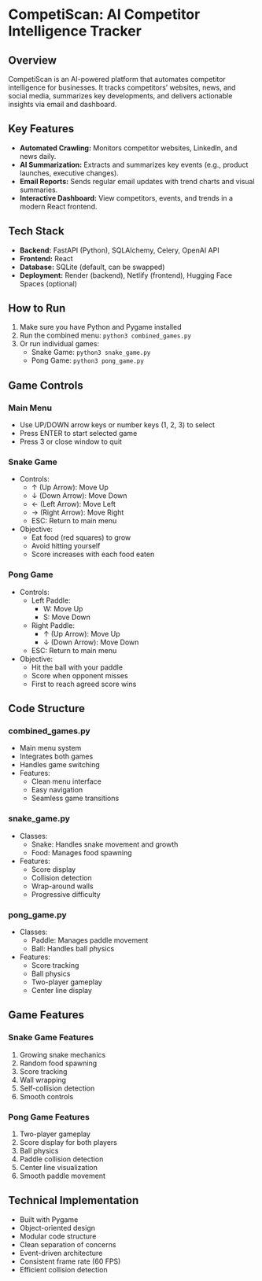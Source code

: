 # CompetiScan: AI Competitor Intelligence Tracker

## Overview
CompetiScan is an AI-powered platform that automates competitor intelligence for businesses. It tracks competitors’ websites, news, and social media, summarizes key developments, and delivers actionable insights via email and dashboard.

## Key Features
- **Automated Crawling:** Monitors competitor websites, LinkedIn, and news daily.
- **AI Summarization:** Extracts and summarizes key events (e.g., product launches, executive changes).
- **Email Reports:** Sends regular email updates with trend charts and visual summaries.
- **Interactive Dashboard:** View competitors, events, and trends in a modern React frontend.

## Tech Stack
- **Backend:** FastAPI (Python), SQLAlchemy, Celery, OpenAI API
- **Frontend:** React
- **Database:** SQLite (default, can be swapped)
- **Deployment:** Render (backend), Netlify (frontend), Hugging Face Spaces (optional)
## How to Run
1. Make sure you have Python and Pygame installed
2. Run the combined menu: `python3 combined_games.py`
3. Or run individual games:
   - Snake Game: `python3 snake_game.py`
   - Pong Game: `python3 pong_game.py`

## Game Controls

### Main Menu
- Use UP/DOWN arrow keys or number keys (1, 2, 3) to select
- Press ENTER to start selected game
- Press 3 or close window to quit

### Snake Game
- Controls:
  - ↑ (Up Arrow): Move Up
  - ↓ (Down Arrow): Move Down
  - ← (Left Arrow): Move Left
  - → (Right Arrow): Move Right
  - ESC: Return to main menu
- Objective:
  - Eat food (red squares) to grow
  - Avoid hitting yourself
  - Score increases with each food eaten

### Pong Game
- Controls:
  - Left Paddle:
    - W: Move Up
    - S: Move Down
  - Right Paddle:
    - ↑ (Up Arrow): Move Up
    - ↓ (Down Arrow): Move Down
  - ESC: Return to main menu
- Objective:
  - Hit the ball with your paddle
  - Score when opponent misses
  - First to reach agreed score wins

## Code Structure

### combined_games.py
- Main menu system
- Integrates both games
- Handles game switching
- Features:
  - Clean menu interface
  - Easy navigation
  - Seamless game transitions

### snake_game.py
- Classes:
  - Snake: Handles snake movement and growth
  - Food: Manages food spawning
- Features:
  - Score display
  - Collision detection
  - Wrap-around walls
  - Progressive difficulty

### pong_game.py
- Classes:
  - Paddle: Manages paddle movement
  - Ball: Handles ball physics
- Features:
  - Score tracking
  - Ball physics
  - Two-player gameplay
  - Center line display

## Game Features

### Snake Game Features
1. Growing snake mechanics
2. Random food spawning
3. Score tracking
4. Wall wrapping
5. Self-collision detection
6. Smooth controls

### Pong Game Features
1. Two-player gameplay
2. Score display for both players
3. Ball physics
4. Paddle collision detection
5. Center line visualization
6. Smooth paddle movement

## Technical Implementation
- Built with Pygame
- Object-oriented design
- Modular code structure
- Clean separation of concerns
- Event-driven architecture
- Consistent frame rate (60 FPS)
- Efficient collision detection

